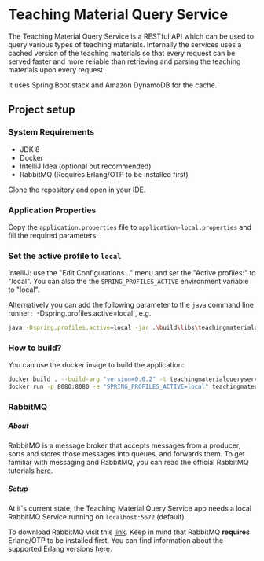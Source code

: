 # Teaching Material Query Service

The Teaching Material Query Service is a RESTful API which can be used to query various types of teaching materials. Internally the services uses a cached version of the teaching materials so that every request can be served faster and more reliable than retrieving and parsing the teaching materials upon every request.

It uses Spring Boot stack and Amazon DynamoDB for the cache.

## Project setup

### System Requirements

- JDK 8
- Docker
- IntelliJ Idea (optional but recommended)
- RabbitMQ (Requires Erlang/OTP to be installed first)

Clone the repository and open in your IDE.

### Application Properties

Copy the `application.properties` file to `application-local.properties` and fill the required parameters. 

### Set the active profile to `local`

IntelliJ: use the "Edit Configurations..." menu and set the "Active profiles:" to "local". You can also the the `SPRING_PROFILES_ACTIVE` environment variable to "local".

Alternatively you can add the following parameter to the `java` command line runner`: `-Dspring.profiles.active=local`, e.g.

```bash
java -Dspring.profiles.active=local -jar .\build\libs\teachingmaterialqueryservice-0.0.1-SNAPSHOT.jar
```

### How to build?

You can use the docker image to build the application:

```bash
docker build . --build-arg "version=0.0.2" -t teachingmaterialqueryservice
docker run -p 8080:8080 -e "SPRING_PROFILES_ACTIVE=local" teachingmaterialqueryservice
```

### RabbitMQ
##### About
RabbitMQ is a message broker that accepts messages from a producer, sorts and stores those 
messages into queues, and forwards them. To get familiar with messaging and RabbitMQ, you can 
read the official RabbitMQ tutorials [here](https://www.rabbitmq.com/getstarted.html).  

##### Setup
At it's current state, the Teaching Material Query Service app needs a local RabbitMQ Service 
running on `localhost:5672` (default).

To download RabbitMQ visit this [link](https://www.rabbitmq.com/download.html).
Keep in mind that RabbitMQ **requires** Erlang/OTP to be installed first. You can find 
information about the supported Erlang versions [here](https://www.rabbitmq.com/which-erlang.html).  